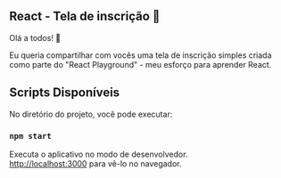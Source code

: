 ## React - Tela de inscrição 🔑

Olá a todos! 👋

Eu queria compartilhar com vocês uma tela de inscrição simples criada como parte do "React Playground" - meu esforço para aprender React.

## Scripts Disponíveis

No diretório do projeto, você pode executar:

### `npm start`

Executa o aplicativo no modo de desenvolvedor.<br />
 [http://localhost:3000](http://localhost:3000) para vê-lo no navegador.
